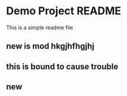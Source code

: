 # Demo Project README

This is a simple readme file

## new is mod hkgjhfhgjhj
## this is bound to cause trouble
## new 
